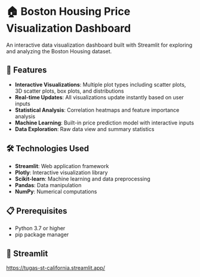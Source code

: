 # 🏠 Boston Housing Price Visualization Dashboard

An interactive data visualization dashboard built with Streamlit for exploring and analyzing the Boston Housing dataset.

## 🌟 Features

- **Interactive Visualizations**: Multiple plot types including scatter plots, 3D scatter plots, box plots, and distributions
- **Real-time Updates**: All visualizations update instantly based on user inputs
- **Statistical Analysis**: Correlation heatmaps and feature importance analysis
- **Machine Learning**: Built-in price prediction model with interactive inputs
- **Data Exploration**: Raw data view and summary statistics

## 🛠️ Technologies Used

- **Streamlit**: Web application framework
- **Plotly**: Interactive visualization library
- **Scikit-learn**: Machine learning and data preprocessing
- **Pandas**: Data manipulation
- **NumPy**: Numerical computations

## 📋 Prerequisites

- Python 3.7 or higher
- pip package manager

## 🚀 Streamlit

https://tugas-st-california.streamlit.app/
